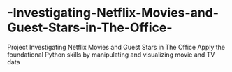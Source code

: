 # -Investigating-Netflix-Movies-and-Guest-Stars-in-The-Office-
Project Investigating Netflix Movies and Guest Stars in The Office  Apply the foundational Python skills   by manipulating and visualizing movie and TV data
